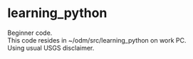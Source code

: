 # learning_python
Beginner code.  
This code resides in ~/odm/src/learning_python on work PC.  
Using usual USGS disclaimer.
